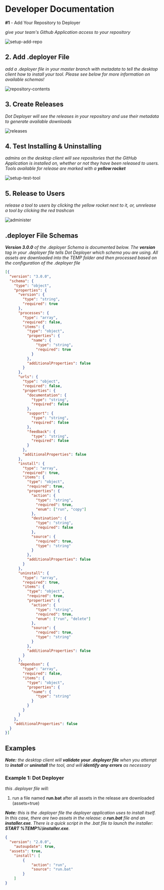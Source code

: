 # Developer Documentation

**#1** - Add Your Repository to Deployer

*give your team's Github Application access to your repository*

![setup-add-repo](setup.png)

## 2. Add .deployer File
*add a .deployer file in your master branch with metadata to tell the desktop client how to install your tool.  Please see below for more information on available schemas!*

![repository-contents](contents.png)

## 3. Create Releases
*Dot Deployer will see the releases in your repository and use their metadata to generate available downloads*

![releases](releases.png)

## 4. Test Installing & Uninstalling
*admins on the desktop client will see repositories that the GitHub Application is installed on, whether or not they have been released to users.  Tools available for release are marked with a **yellow rocket***

![setup-test-tool](test.gif)

## 5. Release to Users
*release a tool to users by clicking the yellow rocket next to it, or, unrelease a tool by clicking the red trashcan*

![administer](release.gif)

## .deployer File Schemas
***Version 3.0.0** of the .deployer Schema is documented below.  The **version** tag in your .deployer file tells Dot Deployer which schema you are using.  All assets are downloaded into the TEMP folder and then processed based on the configuration of the .deployer file*

```json
[{
  "version": "3.0.0",
  "schema": {
    "type": "object",
    "properties": {
      "version": {
        "type": "string",
        "required": true
      },
      "processes": {
        "type": "array",
        "required": false,
        "items": {
          "type": "object",
          "properties": {
            "name": {
              "type": "string",
              "required": true
            }
          },
          "additionalProperties": false
        }
      },
      "urls": {
        "type": "object",
        "required": false,
        "properties": {
          "documentation": {
            "type": "string",
            "required": false
          },
          "support": {
            "type": "string",
            "required": false
          },
          "feedback": {
            "type": "string",
            "required": false
          }
        },
        "additionalProperties": false
      },
      "install": {
        "type": "array",
        "required": true,
        "items": {
          "type": "object",
          "required": true,
          "properties": {
            "action": {
              "type": "string",
              "required": true,
              "enum": ["run", "copy"]
            },
            "destination": {
              "type": "string",
              "required": false
            },
            "source": {
              "required": true,
              "type": "string"
            }
          },
          "additionalProperties": false
        }
      },
      "uninstall": {
        "type": "array",
        "required": true,
        "items": {
          "type": "object",
          "required": true,
          "properties": {
            "action": {
              "type": "string",
              "required": true,
              "enum": ["run", "delete"]
            },
            "source": {
              "required": true,
              "type": "string"
            }
          },
          "additionalProperties": false
        }
      },
      "dependson": {
        "type": "array",
        "required": false,
        "items": {
          "type": "object",
          "properties": {
            "name": {
              "type": "string"
            }
          }
        }
      }
    },
    "additionalProperties": false
  }
}]
```

## Examples
***Note:** the desktop client will **validate your .deployer file** when you attempt to **install** or **uninstall** the tool, and will **identify any errors** as necessary*

### Example 1: Dot Deployer
*this .deployer file will:*
1. run a file named **run.bat** after all assets in the release are downloaded (assets=true)

***Note:** this is the .deployer file the deployer application uses to install itself.  In this case, there are two assets in the release: a **run.bat** file and an **installer.exe**.  There is a quick script in the .bat file to launch the installer: **START %TEMP%\installer.exe**.*

```json
{
  "version": "2.0.0",
	"autoupdate": true,
  "assets": true,
	"install": [
		{
			"action": "run",
			"source": "run.bat"
		}
	]
}
```
